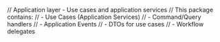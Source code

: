 // Application layer - Use cases and application services
// This package contains:
// - Use Cases (Application Services)
// - Command/Query handlers
// - Application Events
// - DTOs for use cases
// - Workflow delegates